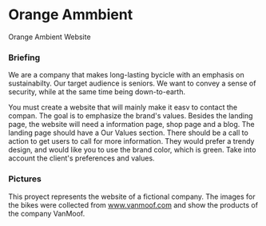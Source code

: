 # Orange Ammbient
Orange Ambient Website

### Briefing
We are a company that makes long-lasting bycicle with an emphasis on sustainabilty.
Our target audience is seniors. We want to convey a sense of security, while at the
same time being down-to-earth.

You must create a website that will mainly make it easv to contact the compan.
The goal is to emphasize the brand's values. Besides the landing page, the 
website will need a information page, shop page and a blog. The landing page 
should have a Our Values section. There should be a call to action to get users
to call for more information. They would prefer a trendy design, and would like 
you to use the brand color, which is green. Take into account the client's
preferences and values.

### Pictures
This proyect represents the website of a fictional company.
The images for the bikes were collected from www.vanmoof.com
and show the products of the company VanMoof.